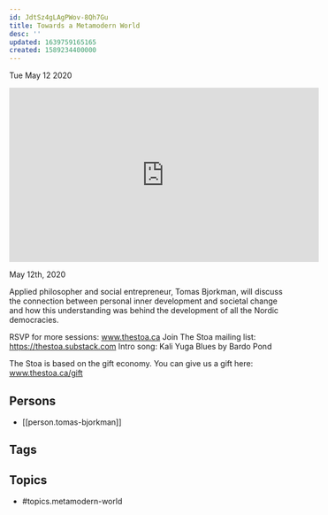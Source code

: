```yaml
---
id: JdtSz4gLAgPWov-8Qh7Gu
title: Towards a Metamodern World
desc: ''
updated: 1639759165165
created: 1589234400000
---
```





Tue May 12 2020

<iframe width="560" height="315" src="https://www.youtube.com/embed/5DXxmTrTM88" title="Towards a Metamodern World w/ Tomas Bjorkman" frameborder="0" allow="accelerometer; autoplay; clipboard-write; encrypted-media; gyroscope; picture-in-picture" allowfullscreen ></iframe>

May 12th, 2020

Applied philosopher and social entrepreneur, Tomas Bjorkman, will discuss the connection between personal inner development and societal change and how this understanding was behind the development of all the Nordic democracies.

RSVP for more sessions: www.thestoa.ca
Join The Stoa mailing list: https://thestoa.substack.com
Intro song: Kali Yuga Blues by Bardo Pond

The Stoa is based on the gift economy. You can give us a gift here: www.thestoa.ca/gift

## Persons

- [[person.tomas-bjorkman]]

## Tags



## Topics

- #topics.metamodern-world

